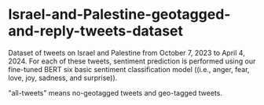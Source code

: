 # Israel-and-Palestine-geotagged-and-reply-tweets-dataset
Dataset of tweets on Israel and Palestine from October 7, 2023 to April 4, 2024. 
For each of these tweets, sentiment prediction is performed using our fine-tuned BERT six basic sentiment classification model ((i.e., anger, fear, love, joy, sadness, and surprise)).

"all-tweets" means no-geotagged tweets and geo-tagged tweets.
